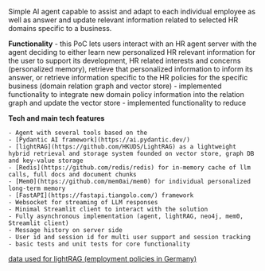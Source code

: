Simple AI agent capable to assist and adapt to each individual employee as well as answer and update relevant information related to selected HR domains specific to a business.

**Functionality**
	- this PoC lets users interact with an HR agent server with the agent deciding to either learn new personalized HR relevant information for the user to support its development, HR related interests and concerns (personalized memory), retrieve that personalized information to inform its answer, or retrieve information specific to the HR policies for the specific business (domain relation graph and vector store)
	- implemented functionality to integrate new domain policy information into the relation graph and update the vector store
	- implemented functionality to reduce 

**Tech and main tech features**

	- Agent with several tools based on the 
	- [Pydantic AI framework](https://ai.pydantic.dev/)
	- [lightRAG](https://github.com/HKUDS/LightRAG) as a lightweight hybrid retrieval and storage system founded on vector store, graph DB and key-value storage
	- [Redis](https://github.com/redis/redis) for in-memory cache of llm calls, full docs and document chunks 
	- [Mem0](https://github.com/mem0ai/mem0) for individual personalized long-term memory
	- [FastAPI](https://fastapi.tiangolo.com/) framework
	- Websocket for streaming of LLM responses
	- Minimal Streamlit client to interact with the solution
	- Fully asynchronous implementation (agent, lightRAG, neo4j, mem0, Streamlit client)
	- Message history on server side
	- User id and session id for multi user support and session tracking
	- basic tests and unit tests for core functionality



[data used for lightRAG (employment policies in Germany)](https://buse.de/wp-content/uploads/2024/01/Employment-Law-in-Germany-digital-Version-2024.pdf)
